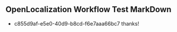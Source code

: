 ## OpenLocalization Workflow Test MarkDown
* c855d9af-e5e0-40d9-b8cd-f6e7aaa66bc7 thanks!

<!--HONumber=Jul16_HO3-->



